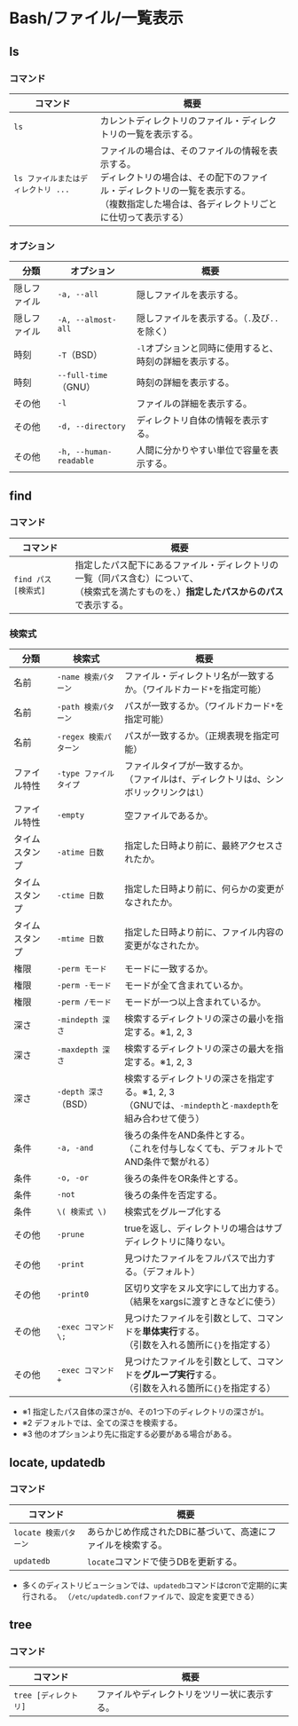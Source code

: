 # Bash/ファイル/一覧表示

## ls

### コマンド

| コマンド                   | 概要                                                                                                     |
|------------------------|--------------------------------------------------------------------------------------------------------|
| `ls`                   | カレントディレクトリのファイル・ディレクトリの一覧を表示する。                                                                        |
| `ls ファイルまたはディレクトリ ...` | ファイルの場合は、そのファイルの情報を表示する。<br />ディレクトリの場合は、その配下のファイル・ディレクトリの一覧を表示する。<br />（複数指定した場合は、各ディレクトリごとに仕切って表示する） |

### オプション

| 分類         | オプション             | 概要                                                     |
| ------------ | ---------------------- | -------------------------------------------------------- |
| 隠しファイル | `-a, --all`            | 隠しファイルを表示する。                                 |
| 隠しファイル | `-A, --almost-all`     | 隠しファイルを表示する。（`.`及び`..`を除く）            |
| 時刻         | `-T`（BSD）            | `-l`オプションと同時に使用すると、時刻の詳細を表示する。 |
| 時刻         | `--full-time`（GNU）   | 時刻の詳細を表示する。                                   |
| その他       | `-l`                   | ファイルの詳細を表示する。                               |
| その他       | `-d, --directory`      | ディレクトリ自体の情報を表示する。                       |
| その他       | `-h, --human-readable` | 人間に分かりやすい単位で容量を表示する。                 |

## find

### コマンド

|コマンド|概要|
|---|---|
|`find パス [検索式]`|指定したパス配下にあるファイル・ディレクトリの一覧（同パス含む）について、<br />（検索式を満たすものを、）**指定したパスからのパス**で表示する。|

### 検索式

| 分類           | 検索式                 | 概要                                                         |
| -------------- | ---------------------- | ------------------------------------------------------------ |
| 名前           | `-name 検索パターン`   | ファイル・ディレクトリ名が一致するか。（ワイルドカード`*`を指定可能） |
| 名前           | `-path 検索パターン`   | パスが一致するか。（ワイルドカード`*`を指定可能）            |
| 名前           | `-regex 検索パターン`  | パスが一致するか。（正規表現を指定可能）                     |
| ファイル特性   | `-type ファイルタイプ` | ファイルタイプが一致するか。<br />（ファイルは`f`、ディレクトリは`d`、シンボリックリンクは`l`） |
| ファイル特性   | `-empty`               | 空ファイルであるか。                                         |
| タイムスタンプ | `-atime 日数`          | 指定した日時より前に、最終アクセスされたか。                 |
| タイムスタンプ | `-ctime 日数`          | 指定した日時より前に、何らかの変更がなされたか。             |
| タイムスタンプ | `-mtime 日数`          | 指定した日時より前に、ファイル内容の変更がなされたか。       |
| 権限           | `-perm モード`         | モードに一致するか。                                         |
| 権限           | `-perm -モード`        | モードが全て含まれているか。                                 |
| 権限           | `-perm /モード`        | モードが一つ以上含まれているか。                             |
| 深さ           | `-mindepth 深さ`       | 検索するディレクトリの深さの最小を指定する。※1, 2, 3         |
| 深さ           | `-maxdepth 深さ`       | 検索するディレクトリの深さの最大を指定する。※1, 2, 3         |
| 深さ           | `-depth 深さ`（BSD）   | 検索するディレクトリの深さを指定する。※1, 2, 3<br />（GNUでは、`-mindepth`と`-maxdepth`を組み合わせて使う） |
| 条件           | `-a, -and`             | 後ろの条件をAND条件とする。<br />（これを付与しなくても、デフォルトでAND条件で繋がれる） |
| 条件           | `-o, -or`              | 後ろの条件をOR条件とする。                                   |
| 条件           | `-not`                 | 後ろの条件を否定する。                                       |
| 条件           | `\( 検索式 \)`         | 検索式をグループ化する                                       |
| その他         | `-prune`               | trueを返し、ディレクトリの場合はサブディレクトリに降りない。 |
| その他         | `-print`               | 見つけたファイルをフルパスで出力する。（デフォルト）         |
| その他         | `-print0`              | 区切り文字をヌル文字にして出力する。<br />（結果をxargsに渡すときなどに使う） |
| その他         | `-exec コマンド \;`    | 見つけたファイルを引数として、コマンドを**単体実行**する。<br />（引数を入れる箇所に`{}`を指定する） |
| その他         | `-exec コマンド +`     | 見つけたファイルを引数として、コマンドを**グループ実行**する。<br />（引数を入れる箇所に`{}`を指定する） |

- ※1 指定したパス自体の深さが`0`、その1つ下のディレクトリの深さが`1`。
- ※2 デフォルトでは、全ての深さを検索する。
- ※3 他のオプションより先に指定する必要がある場合がある。

## locate, updatedb

### コマンド

|コマンド|概要|
|---|---|
|`locate 検索パターン`|あらかじめ作成されたDBに基づいて、高速にファイルを検索する。|
|`updatedb`|`locate`コマンドで使うDBを更新する。|

- 多くのディストリビューションでは、`updatedb`コマンドはcronで定期的に実行される。
  （`/etc/updatedb.conf`ファイルで、設定を変更できる）

## tree

### コマンド

|コマンド|概要|
|---|---|
|`tree [ディレクトリ]`|ファイルやディレクトリをツリー状に表示する。|
